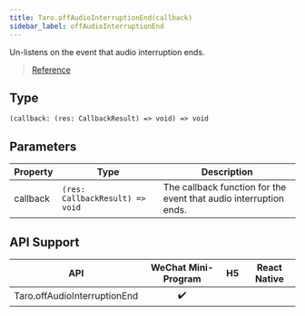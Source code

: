```yaml
---
title: Taro.offAudioInterruptionEnd(callback)
sidebar_label: offAudioInterruptionEnd
---
```


Un-listens on the event that audio interruption ends.

> [Reference](https://developers.weixin.qq.com/miniprogram/dev/api/base/app/app-event/wx.offAudioInterruptionEnd.html)

## Type

```tsx
(callback: (res: CallbackResult) => void) => void
```

## Parameters

<table>
  <thead>
    <tr>
      <th>Property</th>
      <th>Type</th>
      <th>Description</th>
    </tr>
  </thead>
  <tbody>
    <tr>
      <td>callback</td>
      <td><code>(res: CallbackResult) =&gt; void</code></td>
      <td>The callback function for the event that audio interruption ends.</td>
    </tr>
  </tbody>
</table>

## API Support

|             API              | WeChat Mini-Program | H5 | React Native |
|:----------------------------:|:-------------------:|:--:|:------------:|
| Taro.offAudioInterruptionEnd |         ✔️          |    |              |
